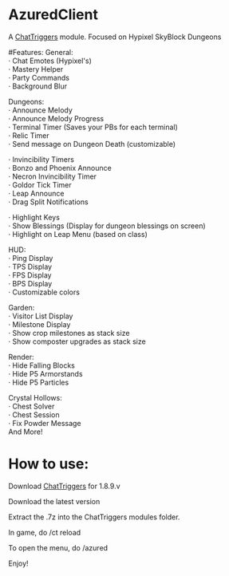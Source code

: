 # AzuredClient
A [ChatTriggers](https://chattriggers.com/) module. Focused on Hypixel SkyBlock Dungeons

#Features: 
  General: <br>
 · Chat Emotes (Hypixel's)<br>
 · Mastery Helper<br>
 · Party Commands<br>
 · Background Blur<br>

  Dungeons:<br>
 · Announce Melody<br>
 · Announce Melody Progress<br>
 · Terminal Timer (Saves your PBs for each terminal)<br>
 · Relic Timer<br>
 · Send message on Dungeon Death (customizable)<br>

 · Invincibility Timers<br>
 · Bonzo and Phoenix Announce<br>
 · Necron Invincibility Timer<br>
 · Goldor Tick Timer<br>
 · Leap Announce<br>
 · Drag Split Notifications<br>

 · Highlight Keys<br>
 · Show Blessings (Display for dungeon blessings on screen)<br>
 · Highlight on Leap Menu (based on class)<br>


  HUD:<br>
 · Ping Display<br>
 · TPS Display<br>
 · FPS Display<br>
 · BPS Display<br>
 · Customizable colors<br>

  Garden:<br>
 · Visitor List Display<br>
 · Milestone Display<br>
 · Show crop milestones as stack size<br>
 · Show composter upgrades as stack size<br>

  Render:<br>
 · Hide Falling Blocks<br>
 · Hide P5 Armorstands<br>
 · Hide P5 Particles<br>

  Crystal Hollows:<br>
 · Chest Solver<br>
 · Chest Session<br>
 · Fix Powder Message<br>
And More!<br>

# How to use:<br>

Download [ChatTriggers](https://chattriggers.com/) for 1.8.9.v

Download the latest version<br>

Extract the .7z into the ChatTriggers modules folder.<br>

In game, do /ct reload<br>

To open the menu, do /azured<br>

Enjoy!
